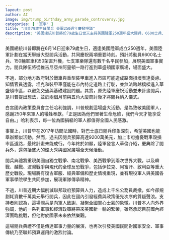 ```yaml
---
layout: post
author: AI
image: img/trump_birthday_army_parade_controversy.jpg
categories: [ '軍事' ]
title: "川普79歲生日閱兵 美軍250週年慶掀爭議"
description: "美國總統川普將於79歲生日當天主持美國陸軍250週年盛大閱兵，6600士兵、150輛軍車與50架直升機參與，遍及維吉尼亞及華盛頓國家廣場；但戰車進市區引發地方疑慮，數千萬美元預算也在國內掀起政策與經費優先討論，閱兵活動除展現軍力外同時再度點燃美國民間對軍事與財政分配的激辯。"
---
```

美國總統川普即將在6月14日迎來79歲生日，適逢美國陸軍成立250週年，美國陸軍計劃在當天舉辦大型閱兵活動，共同慶祝兩項重要時刻。預計將動員6600名士兵、150輛軍車和50架直升機，七支軍樂隊還有數千名平民參加，展現美國軍事實力。閱兵隊伍將從維吉尼亞州阿靈頓一路行進到華盛頓國家廣場，場面盛大。

不過，部分地方政府對於戰車與重型裝甲車進入市區可能造成路面損壞表達憂慮。知情官員透露，坦克和裝甲車僅能在市內特定道路上行駛，並無法跨越橋樑進入華盛頓市區，以避免交通與基礎建設問題。其實，原先陸軍慶祝活動並未計畫閱兵，是川普提出想法，並於兩個月前與五角大廈商討後才將閱兵納入儀式。

白宮國內政策委員會主任哈利強調，川普規劃這場盛大活動，是為致敬美國軍人，感謝250年來軍人的犧牲奉獻。「正是因為他們冒著生命危險，我們今天才能享受自由。」哈利表示，每一位為國捐軀的軍人都值得全國人民感激。

事實上，川普早在2017年訪問法國時，對巴士底日閱兵印象深刻，希望美國也能舉辦類似活動。然而，過去因閱兵預算高達9200萬美元，加上市府擔憂戰車毀損市區道路，最終計畫未能成行。今年終於如願，陸軍發言人華倫介紹，慶典除了閱兵外，還包括盛大的煙火秀與國家廣場全天候活動。

閱兵典禮將重現美國自獨立戰爭、南北戰爭、美西戰爭到兩次世界大戰，以及韓戰、越戰、波灣戰爭與現代的全球反恐戰爭，包括伊拉克、阿富汗、敘利亞等重大歷史戰役。現場將有復古軍服、經典軍備和歷史情境重現，並有現役軍人與美國各軍事學院學生共同參加，展現軍隊傳承精神。

不過，川普近期大幅削減聯邦政府預算與人力，造成上千名公務員裁撤，如今卻規劃耗資數千萬美元舉行閱兵，因此在國內引發經費與政策優先次序的質疑聲浪。支持者則認為，這場閱兵是向軍人致謝、凝聚全國軍心士氣的象徵。川普本人向外界強調，他的一系列軍事和經濟政策將帶來美國新一輪的繁榮，雖然承認目前國內經濟面臨挑戰，但他對於國家未來依然樂觀。

這場閱兵典禮不僅是傳達軍事力量的展演，也再次引發美國民間對國家安全、軍事傳統乃至聯邦預算運用的激烈討論。
